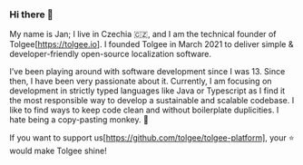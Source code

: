 ### Hi there 👋

My name is Jan; I live in Czechia 🇨🇿, and I am the technical founder of Tolgee[https://tolgee.io]. I founded Tolgee in March 2021 to deliver simple & developer-friendly open-source localization software.

I’ve been playing around with software development since I was 13. Since then, I have been very passionate about it. Currently, I am focusing on development in strictly typed languages like Java or Typescript as I find it the most responsible way to develop a sustainable and scalable codebase. I like to find ways to keep code clean and without boilerplate duplicities. I hate being a copy-pasting monkey. 🙈

If you want to support us[https://github.com/tolgee/tolgee-platform], your :star: would make Tolgee shine!
